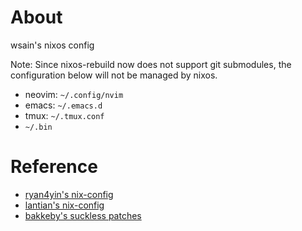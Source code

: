 # About

wsain's nixos config

Note: Since nixos-rebuild now does not support git submodules, the configuration below will not be managed by nixos.

- neovim: `~/.config/nvim`
- emacs: `~/.emacs.d`
- tmux: `~/.tmux.conf`
- `~/.bin`

# Reference

- [ryan4yin's nix-config](https://github.com/ryan4yin/nix-config.git)
- [lantian's nix-config](https://github.com/xddxdd/nixos-config.git)
- [bakkeby's suckless patches](https://github.com/bakkeby/patches/wiki)
